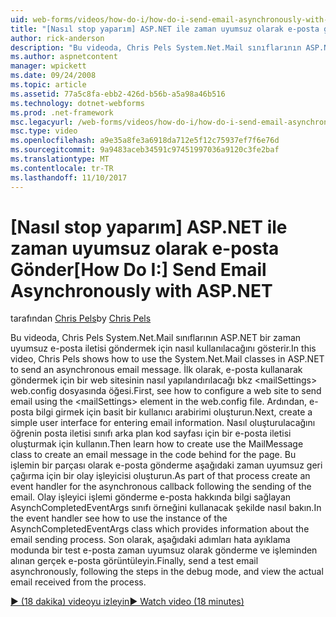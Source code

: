 ```yaml
---
uid: web-forms/videos/how-do-i/how-do-i-send-email-asynchronously-with-aspnet
title: "[Nasıl stop yaparım] ASP.NET ile zaman uyumsuz olarak e-posta gönderme | Microsoft Docs"
author: rick-anderson
description: "Bu videoda, Chris Pels System.Net.Mail sınıflarının ASP.NET bir zaman uyumsuz e-posta iletisi göndermek için nasıl kullanılacağını gösterir. İlk olarak, bir web si yapılandırmak bkz...."
ms.author: aspnetcontent
manager: wpickett
ms.date: 09/24/2008
ms.topic: article
ms.assetid: 77a5c8fa-ebb2-426d-b56b-a5a98a46b516
ms.technology: dotnet-webforms
ms.prod: .net-framework
msc.legacyurl: /web-forms/videos/how-do-i/how-do-i-send-email-asynchronously-with-aspnet
msc.type: video
ms.openlocfilehash: a9e35a8fe3a6918da712e5f12c75937ef7f6e76d
ms.sourcegitcommit: 9a9483aceb34591c97451997036a9120c3fe2baf
ms.translationtype: MT
ms.contentlocale: tr-TR
ms.lasthandoff: 11/10/2017
---
```

<a name="how-do-i-send-email-asynchronously-with-aspnet"></a><span data-ttu-id="3f0fa-104">[Nasıl stop yaparım] ASP.NET ile zaman uyumsuz olarak e-posta Gönder</span><span class="sxs-lookup"><span data-stu-id="3f0fa-104">[How Do I:] Send Email Asynchronously with ASP.NET</span></span>
====================
<span data-ttu-id="3f0fa-105">tarafından [Chris Pels](https://twitter.com/chrispels)</span><span class="sxs-lookup"><span data-stu-id="3f0fa-105">by [Chris Pels](https://twitter.com/chrispels)</span></span>

<span data-ttu-id="3f0fa-106">Bu videoda, Chris Pels System.Net.Mail sınıflarının ASP.NET bir zaman uyumsuz e-posta iletisi göndermek için nasıl kullanılacağını gösterir.</span><span class="sxs-lookup"><span data-stu-id="3f0fa-106">In this video, Chris Pels shows how to use the System.Net.Mail classes in ASP.NET to send an asynchronous email message.</span></span> <span data-ttu-id="3f0fa-107">İlk olarak, e-posta kullanarak göndermek için bir web sitesinin nasıl yapılandırılacağı bkz &lt;mailSettings&gt; web.config dosyasında öğesi.</span><span class="sxs-lookup"><span data-stu-id="3f0fa-107">First, see how to configure a web site to send email using the &lt;mailSettings&gt; element in the web.config file.</span></span> <span data-ttu-id="3f0fa-108">Ardından, e-posta bilgi girmek için basit bir kullanıcı arabirimi oluşturun.</span><span class="sxs-lookup"><span data-stu-id="3f0fa-108">Next, create a simple user interface for entering email information.</span></span> <span data-ttu-id="3f0fa-109">Nasıl oluşturulacağını öğrenin posta iletisi sınıfı arka plan kod sayfası için bir e-posta iletisi oluşturmak için kullanın.</span><span class="sxs-lookup"><span data-stu-id="3f0fa-109">Then learn how to create use the MailMessage class to create an email message in the code behind for the page.</span></span> <span data-ttu-id="3f0fa-110">Bu işlemin bir parçası olarak e-posta gönderme aşağıdaki zaman uyumsuz geri çağırma için bir olay işleyicisi oluşturun.</span><span class="sxs-lookup"><span data-stu-id="3f0fa-110">As part of that process create an event handler for the asynchronous callback following the sending of the email.</span></span> <span data-ttu-id="3f0fa-111">Olay işleyici işlemi gönderme e-posta hakkında bilgi sağlayan AsynchCompletedEventArgs sınıfı örneğini kullanacak şekilde nasıl bakın.</span><span class="sxs-lookup"><span data-stu-id="3f0fa-111">In the event handler see how to use the instance of the AsynchCompletedEventArgs class which provides information about the email sending process.</span></span> <span data-ttu-id="3f0fa-112">Son olarak, aşağıdaki adımları hata ayıklama modunda bir test e-posta zaman uyumsuz olarak gönderme ve işleminden alınan gerçek e-posta görüntüleyin.</span><span class="sxs-lookup"><span data-stu-id="3f0fa-112">Finally, send a test email asynchronously, following the steps in the debug mode, and view the actual email received from the process.</span></span>

[<span data-ttu-id="3f0fa-113">&#9654; (18 dakika) videoyu izleyin</span><span class="sxs-lookup"><span data-stu-id="3f0fa-113">&#9654; Watch video (18 minutes)</span></span>](https://channel9.msdn.com/Blogs/ASP-NET-Site-Videos/how-do-i-send-email-asynchronously-with-aspnet)
